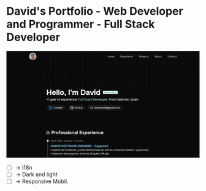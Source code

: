 # David's Portfolio - Web Developer and Programmer - Full Stack Developer

![David's Portfolio](public/Portfolio.webp)

<!-- TODO -->

- [  ] -> i18n
- [  ] -> Dark and light
- [  ] -> Responsive Mobil.